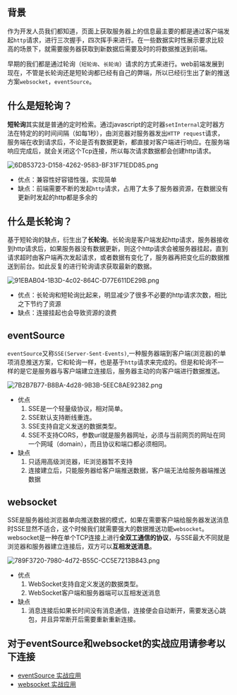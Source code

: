 ## 背景

作为开发人员我们都知道，页面上获取服务器上的信息最主要的都是通过客户端发起`http`请求，进行三次握手，四次挥手来进行。在一些数据实时性展示要求比较高的场景下，就需要服务器获取到新数据后需要及时的将数据推送到前端。

早期的我们都是通过轮询（`短轮询`、`长轮询`）请求的方式来进行。web前端发展到现在，不管是长轮询还是短轮询都已经有自己的弊端，所以已经衍生出了新的推送方案`websocket`，`eventSource`。

## 什么是短轮询？

**短轮询**其实就是普通的定时检索。通过javascript的定时器`setInternal`定时器方法在特定的的时间间隔（如每1秒），由浏览器对服务器发出`HTTP request`请求，服务端在收到请求后，不论是否有数据更新，都直接对客户端进行响应。在服务端响应完成后，就会关闭这个Tcp连接，所以每次请求数据都会创建http请求。

![6DB53723-D158-4262-9583-BF31F71EDD85.png](https://p1-juejin.byteimg.com/tos-cn-i-k3u1fbpfcp/17101d103f1744a2a13d29b61ef13352~tplv-k3u1fbpfcp-zoom-in-crop-mark:4536:0:0:0.awebp?)

-   优点：兼容性好容错性强，实现简单
-   缺点：前端需要不断的发起`http`请求，占用了太多了服务器资源，在数据没有更新时发起的http都是多余的

## 什么是长轮询？

基于短轮询的缺点，衍生出了**长轮询**。长轮询是客户端发起http请求，服务器接收到http请求后，如果服务器没有数据更新，则这个http请求会被服务器挂起，直到请求超时由客户端再次发起请求，或者数据有变化了，服务器再把变化后的数据推送到前台。如此反复的进行轮询请求获取最新的数据。

![91EBAB04-1B3D-4c02-864C-D77E611DE29B.png](https://p3-juejin.byteimg.com/tos-cn-i-k3u1fbpfcp/0d11b94ee7d947ea82e559b96eac5759~tplv-k3u1fbpfcp-zoom-in-crop-mark:4536:0:0:0.awebp?)

-   优点：长轮询和短轮询比起来，明显减少了很多不必要的http请求次数，相比之下节约了资源
-   缺点：连接挂起也会导致资源的浪费

## eventSource

`eventSource`又称`SSE(Server-Sent-Events)`,一种服务器端到客户端(浏览器)的单项消息推送方案，它和轮询一样，也是基于`http`请求来完成的。但是和轮询不一样的是它是服务器与客户端建立连接后，服务器主动的向客户端进行数据推送。

![7B2B7B77-B8BA-4d28-9B3B-5EEC8AE92382.png](https://p6-juejin.byteimg.com/tos-cn-i-k3u1fbpfcp/1f12bc6085e146bb828e3f8b38440075~tplv-k3u1fbpfcp-zoom-in-crop-mark:4536:0:0:0.awebp?)

-   优点
    1.  SSE是一个轻量级协议，相对简单。
    2.  SSE默认支持断线重连。
    3.  SSE支持自定义发送的数据类型。
    4.  SSE不支持CORS，参数url就是服务器网址，必须与当前网页的网址在同一个网域（domain），而且协议和端口都必须相同。
-   缺点
    1.  只适用高级浏览器，IE浏览器暂不支持
    2.  连接建立后，只能服务器给客户端推送数据，客户端无法给服务器端推送数据

## websocket

SSE是服务器给浏览器单向推送数据的模式，如果在需要客户端给服务器发送消息时SSE显然不适合，这个时候我们就需要强大的数据推送功能`websocket`。websocket是一种在单个TCP连接上进行**全双工通信的协议**，与SSE最大不同就是浏览器和服务器建立连接后，双方可以**互相发送消息**。

![789F3720-7980-4d72-B55C-CC5E7213B843.png](https://p3-juejin.byteimg.com/tos-cn-i-k3u1fbpfcp/b348efaac8ec4aa9922bac7d3bc9723e~tplv-k3u1fbpfcp-zoom-in-crop-mark:4536:0:0:0.awebp?)

-   优点
    1.  WebSocket支持自定义发送的数据类型。
    2.  WebSocket客户端和服务器端可以互相发送消息
-   缺点
    1.  消息连接后如果长时间没有消息通信，连接便会自动断开，需要发送心跳包，并且异常断开后需要重新重新连接。

## 对于eventSource和websocket的实战应用请参考以下连接

-   [eventSource 实战应用](https://juejin.cn/post/7036313010142609421 "https://juejin.cn/post/7036313010142609421")
-   [websocket 实战应用](https://juejin.cn/post/7036311759950446599 "https://juejin.cn/post/7036311759950446599")